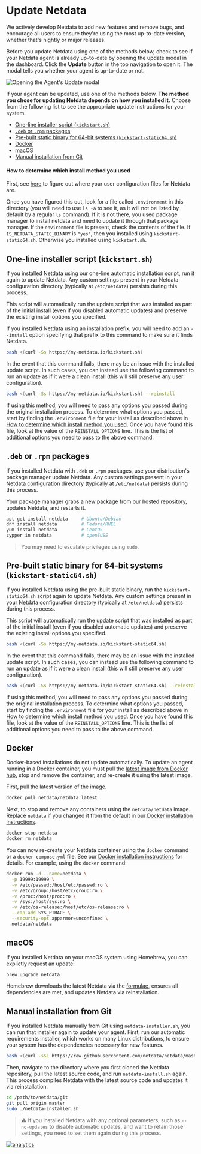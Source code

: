 <!--
---
title: "Update Netdata"
description: "We actively develop Netdata to add new features and remove bugs. Here's how to stay up-to-date with the 
latest nightly or major releases."
date: 2020-03-12
custom_edit_url: https://github.com/netdata/netdata/edit/master/packaging/installer/UPDATE.md
---
-->

# Update Netdata

We actively develop Netdata to add new features and remove bugs, and encourage all users to ensure they're using the
most up-to-date version, whether that's nightly or major releases.

Before you update Netdata using one of the methods below, check to see if your Netdata agent is already up-to-date by
opening the update modal in the dashboard. Click the **Update** button in the top navigation to open it. The modal tells
you whether your agent is up-to-date or not.

![Opening the Agent's Update modal](https://user-images.githubusercontent.com/1153921/80829493-1adbe880-8b9c-11ea-9770-cc3b23a89414.gif)

If your agent can be updated, use one of the methods below. **The method you chose for updating Netdata depends on how
you installed it.** Choose from the following list to see the appropriate update instructions for your system.

-   [One-line installer script (`kickstart.sh`)](#one-line-installer-script-kickstartsh)
-   [`.deb` or `.rpm` packages](#deb-or-rpm-packages)
-   [Pre-built static binary for 64-bit systems (`kickstart-static64.sh`)](#pre-built-static-binary-for-64-bit-systems-kickstart-static64sh)
-   [Docker](#docker)
-   [macOS](#macos)
-   [Manual installation from Git](#manual-installation-from-git)

#### How to determine which install method you used

First, see [here](https://learn.netdata.cloud/docs/configure/nodes#the-netdata-config-directory) to figure out
where your user configuration files for Netdata are.

Once you have figured this out, look for a file called `.environment` in this directory (you will need to use
`ls -a` to see it, as it will not be listed by default by a regular `ls` command). If it is not there, you used
package manager to install netdata and need to update it through that package manager. If the `environment` file
is present, check the contents of the file. If `IS_NETDATA_STATIC_BINARY` is `"yes"`, then you installed using
`kickstart-static64.sh`.  Otherwise you installed using `kickstart.sh`.

## One-line installer script (`kickstart.sh`)

If you installed Netdata using our one-line automatic installation script, run it again to update Netdata. Any custom
settings present in your Netdata configuration directory (typically at `/etc/netdata`) persists during this process.

This script will automatically run the update script that was installed as part of the initial install (even if
you disabled automatic updates) and preserve the existing install options you specified.

If you installed Netdata using an installation prefix, you will need to add an `--install` option specifying
that prefix to this command to make sure it finds Netdata.

```bash
bash <(curl -Ss https://my-netdata.io/kickstart.sh)
```

In the event that this command fails, there may be an issue with the installed update script. In such cases, you
can instead use the following command to run an update as if it were a clean install (this will still preserve
any user configuration).

```bash
bash <(curl -Ss https://my-netdata.io/kickstart.sh) --reinstall
```

If using this method, you will need to pass any options you passed during the original installation process. To
determine what options you passed, start by finding the `.environment` file for your install as described above in
[How to determine which install method you used](#how-to-determine-which-install-method-you-used). Once you have
found this file, look at the value of the `REINSTALL_OPTIONS` line. This is the list of additional options you
need to pass to the above command.

## `.deb` or `.rpm` packages

If you installed Netdata with `.deb` or `.rpm` packages, use your distribution's package manager update Netdata. Any
custom settings present in your Netdata configuration directory (typically at `/etc/netdata`) persists during this
process.

Your package manager grabs a new package from our hosted repository, updates Netdata, and restarts it.

```bash
apt-get install netdata     # Ubuntu/Debian
dnf install netdata         # Fedora/RHEL
yum install netdata         # CentOS
zypper in netdata           # openSUSE
```

> You may need to escalate privileges using `sudo`.

## Pre-built static binary for 64-bit systems (`kickstart-static64.sh`)

If you installed Netdata using the pre-built static binary, run the `kickstart-static64.sh` script again to update
Netdata. Any custom settings present in your Netdata configuration directory (typically at `/etc/netdata`) persists
during this process.

This script will automatically run the update script that was installed as part of the initial install (even if
you disabled automatic updates) and preserve the existing install options you specified.

```bash
bash <(curl -Ss https://my-netdata.io/kickstart-static64.sh)
```

In the event that this command fails, there may be an issue with the installed update script. In such cases, you
can instead use the following command to run an update as if it were a clean install (this will still preserve
any user configuration).

```bash
bash <(curl -Ss https://my-netdata.io/kickstart-static64.sh) --reinstall
```

If using this method, you will need to pass any options you passed during the original installation process. To
determine what options you passed, start by finding the `.environment` file for your install as described above in
[How to determine which install method you used](#how-to-determine-which-install-method-you-used). Once you have
found this file, look at the value of the `REINSTALL_OPTIONS` line. This is the list of additional options you
need to pass to the above command.

## Docker

Docker-based installations do not update automatically. To update an agent running in a Docker container, you must pull
the [latest image from Docker hub](https://hub.docker.com/r/netdata/netdata), stop and remove the container, and
re-create it using the latest image.

First, pull the latest version of the image.

```bash
docker pull netdata/netdata:latest
```

Next, to stop and remove any containers using the `netdata/netdata` image. Replace `netdata` if you changed it from the
default in our [Docker installation
instructions](/packaging/docker/README.md#run-the-agent-with-the-docker-command).

```bash
docker stop netdata
docker rm netdata
```

You can now re-create your Netdata container using the `docker` command or a `docker-compose.yml` file. See our [Docker
installation instructions](/packaging/docker/README.md#run-the-agent-with-the-docker-command) for details. For
example, using the `docker` command:

```bash
docker run -d --name=netdata \
  -p 19999:19999 \
  -v /etc/passwd:/host/etc/passwd:ro \
  -v /etc/group:/host/etc/group:ro \
  -v /proc:/host/proc:ro \
  -v /sys:/host/sys:ro \
  -v /etc/os-release:/host/etc/os-release:ro \
  --cap-add SYS_PTRACE \
  --security-opt apparmor=unconfined \
  netdata/netdata
```

## macOS

If you installed Netdata on your macOS system using Homebrew, you can explictly request an update:

```bash
brew upgrade netdata
```

Homebrew downloads the latest Netdata via the
[formulae](https://github.com/Homebrew/homebrew-core/blob/master/Formula/netdata.rb), ensures all dependencies are met,
and updates Netdata via reinstallation.

## Manual installation from Git

If you installed Netdata manually from Git using `netdata-installer.sh`, you can run that installer again to update your
agent. First, run our automatic requirements installer, which works on many Linux distributions, to ensure your system
has the dependencies necessary for new features.

```bash
bash <(curl -sSL https://raw.githubusercontent.com/netdata/netdata/master/packaging/installer/install-required-packages.sh)
```

Then, navigate to the directory where you first cloned the Netdata repository, pull the latest source code, and run
`netdata-install.sh` again. This process compiles Netdata with the latest source code and updates it via reinstallation. 

```bash
cd /path/to/netdata/git
git pull origin master
sudo ./netdata-installer.sh
```

> ⚠️ If you installed Netdata with any optional parameters, such as `--no-updates` to disable automatic updates, and
> want to retain those settings, you need to set them again during this process.

[![analytics](https://www.google-analytics.com/collect?v=1&aip=1&t=pageview&_s=1&ds=github&dr=https%3A%2F%2Fgithub.com%2Fnetdata%2Fnetdata&dl=https%3A%2F%2Fmy-netdata.io%2Fgithub%2Finstaller%2FUPDATE&_u=MAC~&cid=5792dfd7-8dc4-476b-af31-da2fdb9f93d2&tid=UA-64295674-3)](<>)
